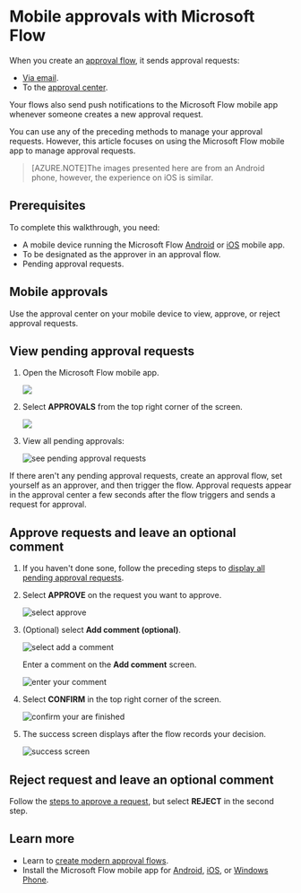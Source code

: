 <properties
    pageTitle="Use mobile devices to approve requests | Microsoft Flow"
    description="Use mobile devices to approve requests created in Microsoft Flow."
    services=""
    suite="flow"
    documentationCenter="na"
    authors="msftman"
    manager="anneta"
    editor=""
    tags=""/>

<tags
    ms.service="flow"
    ms.devlang="na"
    ms.topic="article"
    ms.tgt_pltfrm="na"
    ms.workload="na"
    ms.date="06/14/2017"
    ms.author="deonhe"/>

# Mobile approvals with Microsoft Flow

When you create an [approval flow](./modern-approvals.md), it sends approval requests:

- [Via email](./modern-approvals.md/#from-email).
- To the [approval center](./modern-approvals.md/#from-the-approvals-center).

Your flows also send push notifications to the Microsoft Flow mobile app whenever someone creates a new approval request.

You can use any of the preceding methods to manage your approval requests. However, this article focuses on using the Microsoft Flow mobile app to manage approval requests.

>[AZURE.NOTE]The images presented here are from an Android phone, however, the experience on iOS is similar.

## Prerequisites

To complete this walkthrough, you need:

- A mobile device running the Microsoft Flow [Android](https://aka.ms/flowmobiledocsandroid) or [iOS](https://aka.ms/flowmobiledocsios) mobile app.
- To be designated as the approver in an approval flow.
- Pending approval requests.

## Mobile approvals

Use the approval center on your mobile device to view, approve, or reject approval requests.

## View pending approval requests

1. Open the Microsoft Flow mobile app.

    ![](./media/mobile-approvals/open-app.png)

1. Select **APPROVALS** from the top right corner of the screen.

    ![](./media/mobile-approvals/select-approvals.png)

1. View all pending approvals:

    ![see pending approval requests](./media/mobile-approvals/show-pending-approval-requests.png)

If there aren't any pending approval requests, create an approval flow, set yourself as an approver, and then trigger the flow. Approval requests appear in the approval center a few seconds after the flow triggers and sends a request for approval.

## Approve requests and leave an optional comment

1. If you haven't done sone, follow the preceding steps to [display all pending approval requests](./mobile-approvals.md/#View-pending-approval-requests).

1. Select **APPROVE** on the request you want to approve.

    ![select approve](./media/mobile-approvals/select-approve.png)

1. (Optional) select **Add comment (optional)**.

    ![select add a comment](./media/mobile-approvals/select-add-comment.png)

    Enter a comment on the **Add comment** screen.

    ![enter your comment](./media/mobile-approvals/enter-comment-for-approval.png)

1. Select **CONFIRM** in the top right corner of the screen.

    ![confirm your are finished](./media/mobile-approvals/tap-confirm-button.png)

1. The success screen displays after the flow records your decision.

    ![success screen](./media/mobile-approvals/approved.png)

## Reject request and leave an optional comment

Follow the [steps to approve a request](./mobile-approvals.md/#approve-requests-and-leave-an-optional-comment), but select **REJECT** in the second step.

## Learn more

- Learn to [create modern approval flows](./modern-approvals.md).
- Install the Microsoft Flow mobile app for [Android](https://aka.ms/flowmobiledocsandroid), [iOS](https://aka.ms/flowmobiledocsios), or [Windows Phone](https://aka.ms/flowmobilewindows).
